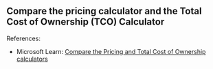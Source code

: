 ## Compare the pricing calculator and the Total Cost of Ownership (TCO) Calculator

References:

* Microsoft Learn: [Compare the Pricing and Total Cost of Ownership calculators](https://learn.microsoft.com/en-us/training/modules/describe-cost-management-azure/3-compare-pricing-total-cost-of-ownership-calculators)
